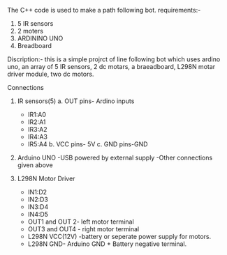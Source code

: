 The C++ code is used to make a path following bot.
requirements:-
1. 5 IR sensors
2. 2 moters
3. ARDININO UNO
4. Breadboard

Discription:-
this is a simple projrct of line following bot which uses ardino uno, an array of 5 IR sensors, 2 dc motars, a braeadboard, L298N motar driver module, two dc motors.

Connections
1. IR sensors(5)
a. OUT pins- Ardino inputs
     - IR1:A0
     - IR2:A1
     - IR3:A2
     - IR4:A3
     - IR5:A4
b. VCC pins- 5V
c. GND pins-GND

2. Arduino UNO
   -USB powered by external supply
   -Other connections given above
3. L298N Motor Driver
   - IN1:D2
   - IN2:D3
   - IN3:D4
   - IN4:D5
   - OUT1 and OUT 2- left motor terminal
   - OUT3 and OUT4 - right motor terminal
   - L298N VCC(12V) -battery or seperate power supply for  motors.
   - L298N GND- Arduino GND + Battery negative terminal.
   

